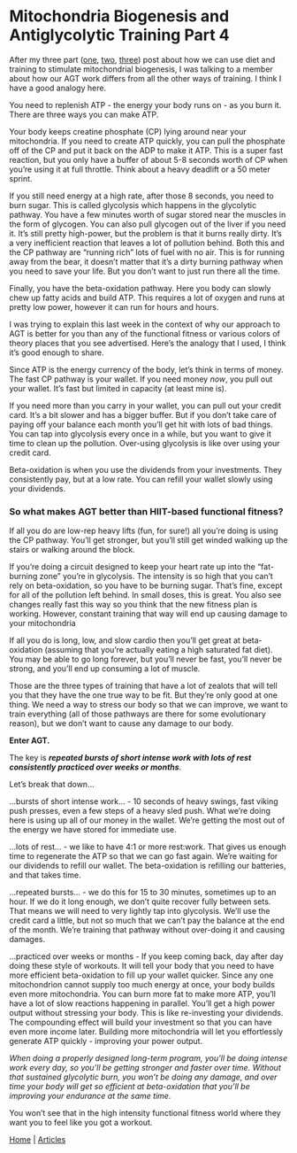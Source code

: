 # Mitochondria Biogenesis and Antiglycolytic Training Part 4

After my three part ([one](mitochondria-biogenesis-and-antiglycolytic-training-part-1.md), [two](mitochondria-biogenesis-and-antiglycolytic-training-part-2.md), [three](mitochondria-biogenesis-and-antiglycolytic-training-part-3.md)) post about how we can use diet and training to stimulate mitochondrial biogenesis, I was talking to a member about how our AGT work differs from all the other ways of training. I think I have a good analogy here.

You need to replenish ATP - the energy your body runs on - as you burn it. There are three ways you can make ATP. 

Your body keeps creatine phosphate (CP) lying around near your mitochondria. If you need to create ATP quickly, you can pull the phosphate off of the CP and put it back on the ADP to make it ATP. This is a super fast reaction, but you only have a buffer of about 5-8 seconds worth of CP when you’re using it at full throttle. Think about a heavy deadlift or a 50 meter sprint.

If you still need energy at a high rate, after those 8 seconds, you need to burn sugar. This is called glycolysis which happens in the glycolytic pathway. You have a few minutes worth of sugar stored near the muscles in the form of glycogen. You can also pull glycogen out of the liver if you need it. It’s still pretty high-power, but the problem is that it burns really dirty. It’s a very inefficient reaction that leaves a lot of pollution behind. Both this and the CP pathway are “running rich” lots of fuel with no air. This is for running away from the bear, it doesn’t matter that it’s a dirty burning pathway when you need to save your life. But you don’t want to just run there all the time.

Finally, you have the beta-oxidation pathway. Here you body can slowly chew up fatty acids and build ATP. This requires a lot of oxygen and runs at pretty low power, however it can run for hours and hours.

I was trying to explain this last week in the context of why our approach to AGT is better for you than any of the functional fitness or various colors of theory places that you see advertised. Here’s the analogy that I used, I think it’s good enough to share.

Since ATP is the energy currency of the body, let’s think in terms of money. The fast CP pathway is your wallet. If you need money *now*, you pull out your wallet. It’s fast but limited in capacity (at least mine is). 

If you need more than you carry in your wallet, you can pull out your credit card. It’s a bit slower and has a bigger buffer. But if you don’t take care of paying off your balance each month you’ll get hit with lots of bad things. You can tap into glycolysis every once in a while, but you want to give it time to clean up the pollution. Over-using glycolysis is like over using your credit card.

Beta-oxidation is when you use the dividends from your investments. They consistently pay, but at a low rate. You can refill your wallet slowly using your dividends.

### So what makes AGT better than HIIT-based functional fitness?

If all you do are low-rep heavy lifts (fun, for sure!) all you’re doing is using the CP pathway. You’ll get stronger, but you’ll still get winded walking up the stairs or walking around the block.

If you’re doing a circuit designed to keep your heart rate up into the “fat-burning zone” you’re in glycolysis. The intensity is so high that you can’t rely on beta-oxidation, so you have to be burning sugar. That’s fine, except for all of the pollution left behind. In small doses, this is great. You also see changes really fast this way so you think that the new fitness plan is working. However, constant training that way will end up causing damage to your mitochondria 

If all you do is long, low, and slow cardio then you’ll get great at beta-oxidation (assuming that you’re actually eating a high saturated fat diet). You may be able to go long forever, but you’ll never be fast, you’ll never be strong, and you’ll end up consuming a lot of muscle.

Those are the three types of training that have a lot of zealots that will tell you that they have the one true way to be fit. But they’re only good at one thing. We need a way to stress our body so that we can improve, we want to train everything (all of those pathways are there for some evolutionary reason), but we don’t want to cause any damage to our body.

**Enter AGT.**

The key is ***repeated bursts of short intense work with lots of rest consistently practiced over weeks or months***.

Let’s break that down…

...bursts of short intense work... - 10 seconds of heavy swings, fast viking push presses, even a few steps of a heavy sled push. What we’re doing here is using up all of our money in the wallet. We’re getting the most out of the energy we have stored for immediate use.

...lots of rest... - we like to have 4:1 or more rest:work. That gives us enough time to regenerate the ATP so that we can go fast again. We’re waiting for our dividends to refill our wallet. The beta-oxidation is refilling our batteries, and that takes time. 

...repeated bursts... - we do this for 15 to 30 minutes, sometimes up to an hour. If we do it long enough, we don’t quite recover fully between sets. That means we will need to very lightly tap into glycolysis. We’ll use the credit card a little, but not so much that we can’t pay the balance at the end of the month. We’re training that pathway without over-doing it and causing damages.

...practiced over weeks or months - If you keep coming back, day after day doing these style of workouts. It will tell your body that you need to have more efficient beta-oxidation to fill up your wallet quicker. Since any one mitochondrion cannot supply too much energy at once, your body builds even more mitochondria. You can burn more fat to make more ATP, you’ll have a lot of slow reactions happening in parallel. You’ll get a high power output without stressing your body. This is like re-investing your dividends. The compounding effect will build your investment so that you can have even more income later. Building more mitochondria will let you effortlessly generate ATP quickly - improving your power output.

*When doing a properly designed long-term program, you’ll be doing intense work every day, so you’ll be getting stronger and faster over time. Without that sustained glycolytic burn, you won’t be doing any damage, and over time your body will get so efficient at beta-oxidation that you’ll be improving your endurance at the same time.*

You won’t see that in the high intensity functional fitness world where they want you to feel like you got a workout.

[Home](../index.md) | [Articles](../articles.md)
